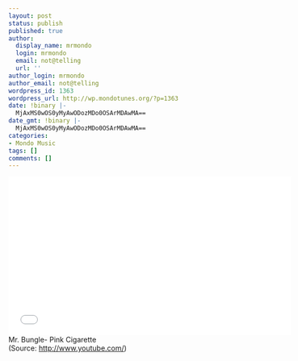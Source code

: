 ```yaml
---
layout: post
status: publish
published: true
author:
  display_name: mrmondo
  login: mrmondo
  email: not@telling
  url: ''
author_login: mrmondo
author_email: not@telling
wordpress_id: 1363
wordpress_url: http://wp.mondotunes.org/?p=1363
date: !binary |-
  MjAxMS0wOS0yMyAwODozMDo0OSArMDAwMA==
date_gmt: !binary |-
  MjAxMS0wOS0yMyAwODozMDo0OSArMDAwMA==
categories:
- Mondo Music
tags: []
comments: []
---
```

<iframe width="560" height="315" src="//www.youtube.com/embed/TwWQYg7aS5o" frameborder="0"> </iframe>
Mr. Bungle- Pink Cigarette
<div class="attribution">(<span>Source:</span> <a href="http://www.youtube.com/">http://www.youtube.com/</a>)</div>
